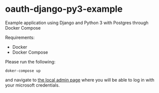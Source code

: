 # oauth-django-py3-example
Example application using Django and Python 3 with Postgres through Docker Compose

Requirements:
* Docker
* Docker Compose

Please run the following:
```
doker-compose up
```

and navigate to [the local admin page](http://0.0.0.0:8000/admin) 
where you will be able to log in with your microsoft credentials.
